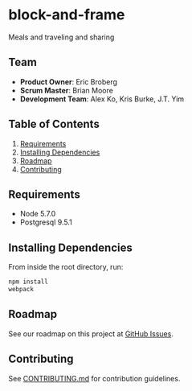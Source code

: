 # block-and-frame
Meals and traveling and sharing

## Team

  - __Product Owner__: Eric Broberg
  - __Scrum Master__: Brian Moore
  - __Development Team__: Alex Ko, Kris Burke, J.T. Yim
  
## Table of Contents

  1. [Requirements](#requirements)
  2. [Installing Dependencies](#installing-dependencies)
  3. [Roadmap](#roadmap)
  4. [Contributing](#contributing)

## Requirements

- Node 5.7.0
- Postgresql 9.5.1

## Installing Dependencies

From inside the root directory, run:

```sh
npm install
webpack
```

## Roadmap

See our roadmap on this project at [GitHub Issues](https://github.com/Block-and-Frame/block-and-frame/issues).

## Contributing

See [CONTRIBUTING.md](CONTRIBUTING.md) for contribution guidelines.
